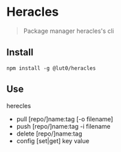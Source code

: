 # Heracles
> Package manager heracles's cli

## Install

`npm install -g @lut0/heracles`

## Use

herecles
+ pull [repo/]name:tag [-o filename]
+ push [repo/]name:tag -i filename
+ delete [repo/]name:tag
+ config [set|get] key value